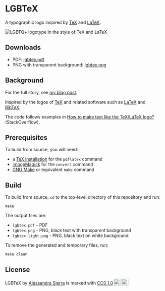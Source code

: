 # LGBTeX

A typographic logo
inspired by [TeX](https://tug.org/)
and [LaTeX](https://www.latex-project.org/).

![LGBTQ+ logotype in the style of TeX and LaTeX](https://github.com/lambdasierra/lgbtex/assets/105090644/decce633-7807-4b16-b06c-dcf651a1f594)

## Downloads

* PDF: [lgbtex.pdf](https://github.com/lambdasierra/lgbtex/releases/download/v0.2.0/lgbtex.pdf)
* PNG with transparent background: [lgbtex.png](https://github.com/lambdasierra/lgbtex/releases/download/v0.2.0/lgbtex.png)

## Background

For the full story, see [my blog post](https://www.lambdasierra.com/2024/lgbtex/).

Inspired by the logos of [TeX](https://tug.org/)
and related software such as [LaTeX](https://www.latex-project.org/)
and [BibTeX](https://www.bibtex.org/).

The code follows examples in 
[How to make text like the TeX/LaTeX logo?](https://tex.stackexchange.com/q/519789) (StackOverflow).

## Prerequisites

To build from source, you will need:

* a [TeX installation](https://www.tug.org/begin.html) for the `pdflatex` command
* [ImageMagick](https://imagemagick.org/) for the `convert` command
* [GNU Make](https://www.gnu.org/software/make/) or equivalent `make` command

## Build

To build from source,
`cd` to the top-level directory of this repository and run:

    make

The output files are:

* `lgbtex.pdf` - PDF
* `lgbtex.png` - PNG, black text with transparent background
* `lgbtex-light.png` - PNG, black text on white background

To remove the generated and temporary files, run:

    make clean

## License

<p xmlns:cc="http://creativecommons.org/ns#" xmlns:dct="http://purl.org/dc/terms/"><span property="dct:title">LGBTeX</span> by <a rel="cc:attributionURL dct:creator" property="cc:attributionName" href="https://www.lambdasierra.com/">Alessandra Sierra</a> is marked with <a href="https://creativecommons.org/publicdomain/zero/1.0/?ref=chooser-v1" target="_blank" rel="license noopener noreferrer" style="display:inline-block;">CC0 1.0<img style="height:22px!important;margin-left:3px;vertical-align:text-bottom;" src="https://mirrors.creativecommons.org/presskit/icons/cc.svg?ref=chooser-v1" alt=""><img style="height:22px!important;margin-left:3px;vertical-align:text-bottom;" src="https://mirrors.creativecommons.org/presskit/icons/zero.svg?ref=chooser-v1" alt=""></a></p> 
